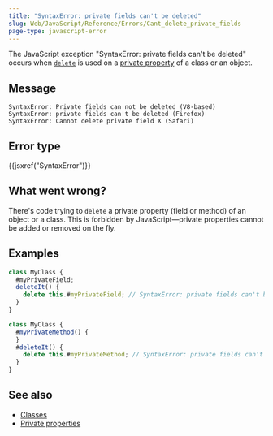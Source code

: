 ```yaml
---
title: "SyntaxError: private fields can't be deleted"
slug: Web/JavaScript/Reference/Errors/Cant_delete_private_fields
page-type: javascript-error
---
```




The JavaScript exception "SyntaxError: private fields can't be deleted" occurs when [`delete`](/Web/JavaScript/Reference/Operators/delete) is used on a [private property](/Web/JavaScript/Reference/Classes/Private_properties) of a class or an object.

## Message

```plain
SyntaxError: Private fields can not be deleted (V8-based)
SyntaxError: private fields can't be deleted (Firefox)
SyntaxError: Cannot delete private field X (Safari)
```

## Error type

{{jsxref("SyntaxError")}}

## What went wrong?

There's code trying to `delete` a private property (field or method) of an object or a class. This is forbidden by JavaScript—private properties cannot be added or removed on the fly.

## Examples

```js example-bad
class MyClass {
  #myPrivateField;
  deleteIt() {
    delete this.#myPrivateField; // SyntaxError: private fields can't be deleted
  }
}
```

```js example-bad
class MyClass {
  #myPrivateMethod() {
  }
  #deleteIt() {
    delete this.#myPrivateMethod; // SyntaxError: private fields can't be deleted
  }
}
```

## See also

- [Classes](/Web/JavaScript/Reference/Classes)
- [Private properties](/Web/JavaScript/Reference/Classes/Private_properties)
